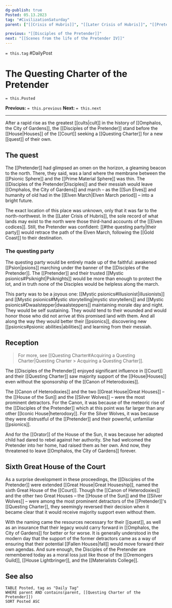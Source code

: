 ```yaml
---
dg-publish: true
Posted: 05.13.2023
tag: "#CivilizationSaturday"
parent: ["[[Crisis of Hubris]]", "[[Later Crisis of Hubris]]", "[[Pretender]]", "[[Disciples of the Pretender]]", "[[Questing Charter]]"]

previous: "[[Disciples of the Pretender]]"
next: "[[Scenes from the life of the Pretender IV]]"
---
```

`= this.tag` #DailyPost 
# The Questing Charter of the Pretender
`= this.Posted`

**Previous:** `= this.previous`
**Next:** `= this.next`

---

After a rapid rise as the greatest [[cults|cult]] in the history of [[Omphalos, the City of Gardens]], the [[Disciples of the Pretender]] stand before the [[House|Houses]] of the [[Court]] seeking a [[Questing Charter]] for a new [[quest]] of their own.

## The quest

The [[Pretender]] had glimpsed an omen on the horizon, a gleaming beacon to the north. There, they said, was a land where the membrane between the [[Psionic Sphere]] and the [[Prime Material Sphere]] was thin. The [[Disciples of the Pretender|Disciples]] and their messiah would leave [[Omphalos, the City of Gardens]] and march – as the [[Sun Elves]] and humanity of old had in the [[Elven March|Elven March period]] – into a bright future.

The exact location of this place was unknown, only that it was far to the north-northwest. In the [[Later Crisis of Hubris]], the sole record of what lands may exist to the north were those third-hand accounts of the [[Elven codices]]. Still, the Pretender was confident: [[#the questing party|their party]] would retrace the path of the Elven March, following the [[Gold Coast]] to their destination.

### The questing party

The questing party would be entirely made up of the faithful: awakened [[Psion|psions]] marching under the banner of the [[Disciples of the Pretender]]. The [[Pretender]] and their trusted [[Mystic psionics#Psiknight|Psiknights]] would be more than enough to protect the lot, and in truth none of the Disciples would be helpless along the march.

This party was to be a joyous one: [[Mystic psionics#Illusionist|illusionists]] and [[Mystic psionics#Mystic storytelling|mystic storytellers]] and [[Mystic psionics#Dwaalstepper|dwaalsteppers]] maintaining morale day and night. They would be self sustaining. They would tend to their wounded and would honor those who did not arrive at this promised land with them. And all along the way they would better their [[psionics]], discovering new [[psionics#psionic abilities|abilities]] and learning from their messiah.

## Reception

> For more, see [[Questing Charter#Acquiring a Questing Charter|Questing Charter > Acquiring a Questing Charter]].

The [[Disciples of the Pretender]] enjoyed significant influence in [[Court]] and their [[Questing Charter]] saw majority support of the [[House|Houses]] even without the sponsorship of the [[Canon of Heterodoxies]].

The [[Canon of Heterodoxies]] and the two [[Great House|Great Houses]] – the [[House of the Sun]] and the [[Silver Wolves]] – were the most prominent detractors. For the Canon, it was because of the meteoric rise of the [[Disciples of the Pretender]] which at this point was far larger than any other [[Iconic House|heterodoxy]]. For the Silver Wolves, it was because they were distrustful of the [[Pretender]] and their powerful, unfamiliar [[psionics]].

And for the [[Orator]] of the House of the Sun, it was because her adopted child had dared to rebel against her authority. She had welcomed the Pretender into her home, had raised them as her own. And now, they threatened to leave [[Omphalos, the City of Gardens]] forever.

## Sixth Great House of the Court

As a surprise development in these proceedings, the [[Disciples of the Pretender]] were extended [[Great House|Great Houseship]], named the sixth Great House of the [[Court]]. Though the [[Canon of Heterodoxies]] and the other two Great Houses – the [[House of the Sun]] and the [[Silver Wolves]] – were among the most prominent detractors of the [[Pretender]]'s [[Questing Charter]], they seemingly reversed their decision when it became clear that it would receive majority support even without them.

With the naming came the resources necessary for their [[quest]], as well as an insurance that their legacy would carry forward in [[Omphalos, the City of Gardens]] for better or for worse. It is generally understood in the modern day that the support of the former detractors came as a way of ensuring that their potential [[Fallen Houses|fall]] would move forward their own agendas. And sure enough, the Disciples of the Pretender are remembered today as a moral loss just like those of the [[Oremongers Guild]], [[House Lightbringer]], and the [[Materialists College]].

## See also
```dataview
TABLE Posted, tag as "Daily Tag"
WHERE parent AND contains(parent, [[Questing Charter of the Pretender]])
SORT Posted ASC
```